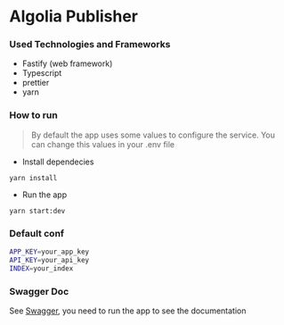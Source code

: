 # Algolia Publisher

### Used Technologies and Frameworks
- Fastify (web framework)
- Typescript
- prettier
- yarn

### How to run
> By default the app uses some values to configure the service. You can change this values in your .env file
- Install dependecies
```
yarn install
```
- Run the app
```
yarn start:dev
```

### Default conf
```sh
APP_KEY=your_app_key
API_KEY=your_api_key
INDEX=your_index
```
### Swagger Doc
See [Swagger](http://127.0.0.1:3000/static/index.html), you need to run the app to see the documentation

